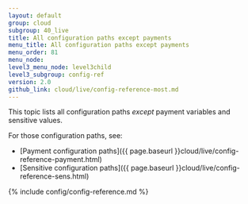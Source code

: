 ```yaml
---
layout: default
group: cloud
subgroup: 40_live
title: All configuration paths except payments
menu_title: All configuration paths except payments
menu_order: 81
menu_node: 
level3_menu_node: level3child
level3_subgroup: config-ref
version: 2.0
github_link: cloud/live/config-reference-most.md
---
```


This topic lists all configuration paths _except_ payment variables and sensitive values. 

For those configuration paths, see:

*	[Payment configuration paths]({{ page.baseurl }}cloud/live/config-reference-payment.html)
*	[Sensitive configuration paths]({{ page.baseurl }}cloud/live/config-reference-sens.html)

{% include config/config-reference.md %}

